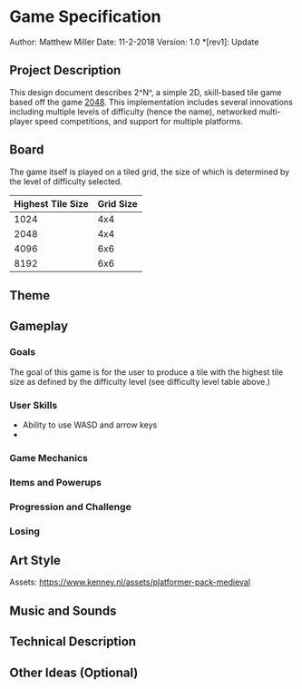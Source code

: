 # Game Specification
Author: Matthew Miller
Date: 11-2-2018
Version: 1.0 *[rev1]: Update

## Project Description
This design document describes 2^N^, a simple 2D, skill-based tile game based off the game [2048](https://play2048.co/).  This implementation includes several innovations including multiple levels of difficulty (hence the name), networked multi-player speed competitions, and support for multiple platforms.

## Board
The game itself is played on a tiled grid, the size of which is determined by the level of difficulty selected.

| Highest Tile Size | Grid Size |
|-------------------|-----------|
| 1024              | 4x4       |
| 2048              | 4x4       |
| 4096              | 6x6       |
| 8192              | 6x6       |

## Theme

## Gameplay

### Goals
The goal of this game is for the user to produce a tile with the highest tile size as defined by the difficulty level (see difficulty level table above.)
### User Skills
* Ability to use WASD and arrow keys
* 

### Game Mechanics

### Items and Powerups

### Progression and Challenge

### Losing

## Art Style
Assets: https://www.kenney.nl/assets/platformer-pack-medieval
## Music and Sounds

## Technical Description

## Other Ideas (Optional)


<!--stackedit_data:
eyJoaXN0b3J5IjpbMTQ5MTgxODgwNCwtMTUzMDUwMDYwNiwyMj
c1OTc1NDAsMTE3Mzc2OTEyMSwtMTc0NDg1NDI2NF19
-->